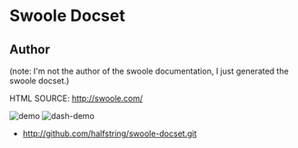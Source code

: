Swoole Docset
=======================
## Author
(note: I'm not the author of the swoole documentation, I just generated the swoole docset.)

HTML SOURCE: http://swoole.com/

![demo](https://github.com/halfstring/swoole-docset/blob/master/demo.gif)
![dash-demo](https://github.com/halfstring/swoole-docset/blob/master/dash-demo.png)

* http://github.com/halfstring/swoole-docset.git

